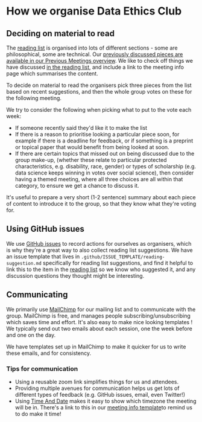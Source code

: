 
# How we organise Data Ethics Club

## Deciding on material to read
The [reading list](../reading-list.md) is organised into lots of different sections - some are philosophical, some are technical. Our [previously discussed pieces are available in our Previous Meetings overview](../join-in/join-in). We like to check off things we have discussed [in the reading list](../reading-list.md), and include a link to the meeting info page which summarises the content.  

To decide on material to read the organisers pick three pieces from the list based on recent suggestions, and then the whole group votes on these for the following meeting. 

We try to consider the following when picking what to put to the vote each week:  
 * If someone recently said they'd like it to make the list  
 * If there is a reason to prioritise looking a particular piece soon, for example if there is a deadline for feedback, or if something is a preprint or topical paper that would benefit from being looked at soon.  
 * If there are certain topics that missed out on being discussed due to the group make-up, (whether these relate to particular protected characteristics, e.g. disability, race, gender) or types of scholarship (e.g. data science keeps winning in votes over social science), then consider having a themed meeting, where all three choices are all within that category, to ensure we get a chance to discuss it.   

It's useful to prepare a very short (1-2 sentence) summary about each piece of content to introduce it to the group, so that they know what they're voting for.   

## Using GitHub issues
We use [GitHub issues](https://www.github.com/very-good-science/data-ethics-club/issues) to record actions for ourselves as organisers, which is why they're a great way to also collect reading list suggestions. We have an issue template that lives in `.github/ISSUE_TEMPLATE/reading-suggestion.md` specifically for reading list suggestions, and find it helpful to link this to the item in the [reading list](../reading-list.md) so we know who suggested it, and any discussion questions they thought might be interesting. 

## Communicating
We primarily use [MailChimp](https://mailchimp.com/) for our mailing list and to communicate with the group. MailChimp is free, and manages people subscribing/unsubscribing which saves time and effort. It's also easy to make nice looking templates ! We typically send out two emails about each session, one the week before and one on the day.   

We have templates set up in MailChimp to make it quicker for us to write these emails, and for consistency. 

### Tips for communication
- Using a reusable zoom link simplifies things for us and attendees. 
- Providing multiple avenues for communication helps us get lots of different types of feedback (e.g. GitHub issues, email, even Twitter!)
- Using [Time And Date](https://www.timeanddate.com/worldclock/fixedform.html) makes it easy to show which timezone the meeting will be in. There's a link to this in our [meeting info template](./reuse_dec#reuseable-templates)to remind us to do make it time! 
